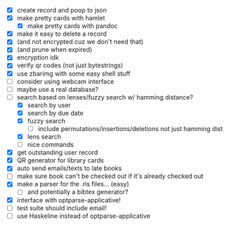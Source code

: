 - [x] create record and poop to json
- [x] make pretty cards with hamlet
    - [x] make pretty cards with pandoc
- [x] make it easy to delete a record
- [x] \(and not encrypted cuz we don't need that)
- [x] \(and prune when expired)
- [x] encryption idk
- [x] verify qr codes (not just bytestrings)
- [x] use zbarimg with some easy shell stuff
- [ ] consider using webcam interface
- [ ] maybe use a real database?
- [ ] search based on lenses/fuzzy search w/ hamming distance?
    - [x] search by user
    - [x] search by due date
    - [x] fuzzy search
        - [ ] include permutations/insertions/deletions not just hamming dist
    - [x] lens search
    - [ ] nice commands
- [x] get outstanding user record
- [x] QR generator for library cards
- [x] auto send emails/texts to late books
- [ ] make sure book can't be checked out if it's already checked out
- [x] make a parser for the .ris files... (easy)
    - [ ] and potentially a bibtex generator?
- [x] interface with optparse-applicative!
- [ ] test suite should include email!
- [ ] use Haskeline instead of optparse-applicative
